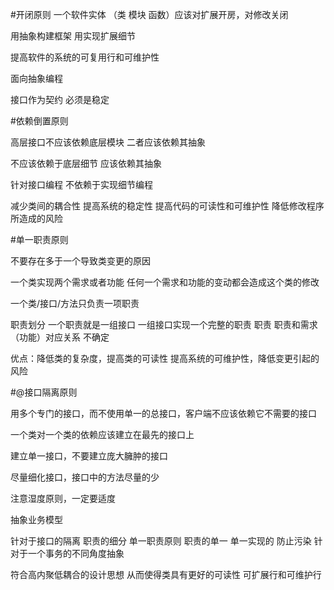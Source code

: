 #开闭原则
一个软件实体 （类 模块 函数）应该对扩展开房，对修改关闭

用抽象构建框架  用实现扩展细节

提高软件的系统的可复用行和可维护性


面向抽象编程


接口作为契约  必须是稳定

#依赖倒置原则

高层接口不应该依赖底层模块  二者应该依赖其抽象

不应该依赖于底层细节  应该依赖其抽象

针对接口编程  不依赖于实现细节编程


减少类间的耦合性 提高系统的稳定性 提高代码的可读性和可维护性 降低修改程序所造成的风险


#单一职责原则

不要存在多于一个导致类变更的原因



一个类实现两个需求或者功能  任何一个需求和功能的变动都会造成这个类的修改 


一个类/接口/方法只负责一项职责

职责划分  一个职责就是一组接口 一组接口实现一个完整的职责  职责 职责和需求（功能）对应关系 不确定

优点：降低类的复杂度，提高类的可读性 提高系统的可维护性，降低变更引起的风险


#@接口隔离原则

用多个专门的接口，而不使用单一的总接口，客户端不应该依赖它不需要的接口


一个类对一个类的依赖应该建立在最先的接口上

建立单一接口，不要建立庞大臃肿的接口

尽量细化接口，接口中的方法尽量的少

注意湿度原则，一定要适度

抽象业务模型

针对于接口的隔离  职责的细分   单一职责原则 职责的单一  单一实现的 防止污染  针对于一个事务的不同角度抽象

符合高内聚低耦合的设计思想 从而使得类具有更好的可读性 可扩展行和可维护行
























